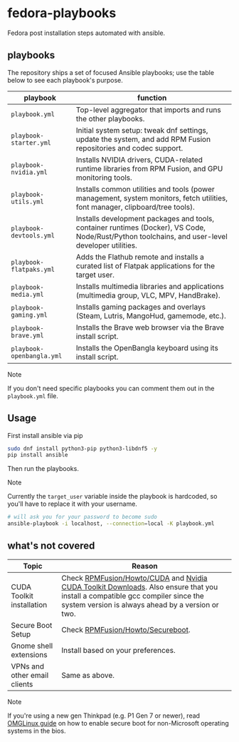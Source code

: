 # fedora-playbooks

Fedora post installation steps automated with ansible.

## playbooks

The repository ships a set of focused Ansible playbooks; use the table below to see each playbook's purpose.

| playbook | function |
|---|---|
| `playbook.yml` | Top-level aggregator that imports and runs the other playbooks. |
| `playbook-starter.yml` | Initial system setup: tweak dnf settings, update the system, and add RPM Fusion repositories and codec support. |
| `playbook-nvidia.yml` | Installs NVIDIA drivers, CUDA-related runtime libraries from RPM Fusion, and GPU monitoring tools. |
| `playbook-utils.yml` | Installs common utilities and tools (power management, system monitors, fetch utilities, font manager, clipboard/tree tools). |
| `playbook-devtools.yml` | Installs development packages and tools, container runtimes (Docker), VS Code, Node/Rust/Python toolchains, and user-level developer utilities. |
| `playbook-flatpaks.yml` | Adds the Flathub remote and installs a curated list of Flatpak applications for the target user. |
| `playbook-media.yml` | Installs multimedia libraries and applications (multimedia group, VLC, MPV, HandBrake). |
| `playbook-gaming.yml` | Installs gaming packages and overlays (Steam, Lutris, MangoHud, gamemode, etc.). |
| `playbook-brave.yml` | Installs the Brave web browser via the Brave install script. |
| `playbook-openbangla.yml` | Installs the OpenBangla keyboard using its install script. |

> [!NOTE]
> If you don't need specific playbooks you can comment them out in the `playbook.yml` file.

## Usage

First install ansible via pip

```bash
sudo dnf install python3-pip python3-libdnf5 -y
pip install ansible
````

Then run the playbooks.

> [!NOTE]
> Currently the `target_user` variable inside the playbook is hardcoded, 
> so you'll have to replace it with your username.

```bash
# will ask you for your password to become sudo
ansible-playbook -i localhost, --connection=local -K playbook.yml
```

## what's not covered

| Topic | Reason |
|---|---|
| CUDA Toolkit installation | Check [RPMFusion/Howto/CUDA](https://rpmfusion.org/Howto/CUDA) and [Nvidia CUDA Toolkit Downloads](https://developer.nvidia.com/cuda-downloads). Also ensure that you install a compatible gcc compiler since the system version is always ahead by a version or two. |
| Secure Boot Setup | Check [RPMFusion/Howto/Secureboot](https://rpmfusion.org/Howto/Secure%20Boot). |
| Gnome shell extensions | Install based on your preferences. |
| VPNs and other email clients | Same as above. |

> [!NOTE]
> If you're using a new gen Thinkpad (e.g. P1 Gen 7 or newer), read [OMGLinux guide](https://www.omglinux.com/boot-linux-modern-lenovo-thinkpads-bios-setting/) on how to enable secure boot for non-Microsoft operating systems in the bios.
